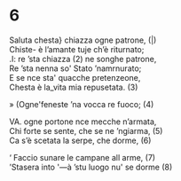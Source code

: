 # 6  
  
Saluta chesta} chiazza ogne patrone, (|)  
Chiste- è l’amante tuje ch’è riturnato;  
.I: re ’sta chiazza (2) ne songhe patrone,  
Re ’sta nenna so' Stato ’namrnurato;  
E se nce sta' quacche pretenzeone,  
Chesta è la_vita mia repusetata. (3)  
  
» (Ogne'feneste ’na vocca re fuoco; (4)  
  
VA. ogne portone nce mecche n’armata,  
Chi forte se sente, che se ne ’ngiarma, (5)  
Ca s’è scetata la serpe, che dorme, (6)  
  
‘ Faccio sunare le campane all arme, (7)  
’Stasera into '—à ’stu luogo nu' se dorme (8)  
  
  
